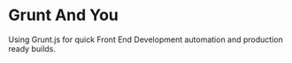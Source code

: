 Grunt And You
==================

Using Grunt.js for quick Front End Development automation and production ready builds.
